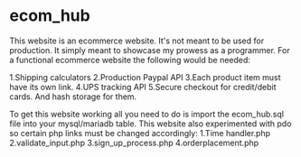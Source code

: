 # ecom_hub

This website is an ecommerce website. It's not meant to be used for production. It simply meant to showcase my prowess as a programmer. For a functional ecommerce 
website the following would be needed:

1.Shipping calculators
2.Production Paypal API
3.Each product item must have its own link.
4.UPS tracking API
5.Secure checkout for credit/debit cards. And hash storage for them.

To get this website working all you need to do is import the ecom_hub.sql file into your mysql/mariadb table.
This website also experimented with pdo so certain php links must be changed accordingly:
1.Time handler.php
2.validate_input.php
3.sign_up_process.php
4.orderplacement.php



